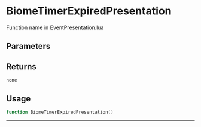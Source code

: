 # BiomeTimerExpiredPresentation
Function name in EventPresentation.lua
## Parameters

## Returns
`none`
## Usage
```lua
function BiomeTimerExpiredPresentation()
```
---
